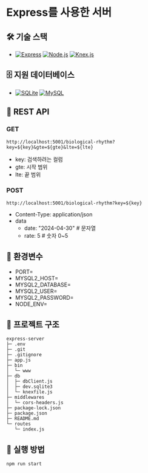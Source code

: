# Express를 사용한 서버

## 🛠️ 기술 스택

-   [![Express](https://img.shields.io/badge/Express-%23000000?style=flat-square&logo=express)](https://expressjs.com/ko/) [![Node.js](https://img.shields.io/badge/Node.js-%235FA04E?style=flat-square&logo=nodedotjs&logoColor=white)](https://nodejs.org) [![Knex.js](https://img.shields.io/badge/Knex.js-%23D26B38?style=flat-square&logo=knexdotjs&logoColor=white)](https://knexjs.org)

## 🗄️ 지원 데이터베이스

-   [![SQLite](https://img.shields.io/badge/SQLite-%23003B57?style=flat-square&logo=sqlite)](https://www.sqlite.org/) [![MySQL](https://img.shields.io/badge/MySQL-%234479A1?style=flat-square&logo=mysql&logoColor=white)](https://www.mysql.com/)

## 🔀 REST API

### GET

`http://localhost:5001/biological-rhythm?key=${key}&gte=${gte}&lte=${lte}`

-   key: 검색하려는 컬럼
-   gte: 시작 범위
-   lte: 끝 범위

### POST

`http://localhost:5001/biological-rhythm?key=${key}`

-   Content-Type: application/json
-   data
    -   date: "2024-04-30" # 문자열
    -   rate: 5 # 숫자 0~5

## 🔧 환경변수

-   PORT=
-   MYSQL2_HOST=
-   MYSQL2_DATABASE=
-   MYSQL2_USER=
-   MYSQL2_PASSWORD=
-   NODE_ENV=

## 📂 프로젝트 구조

```
express-server
├─ .env
├─ .git
├─ .gitignore
├─ app.js
├─ bin
│  └─ www
├─ db
│  ├─ dbClient.js
│  ├─ dev.sqlite3
│  └─ knexfile.js
├─ middlewares
│  └─ cors-headers.js
├─ package-lock.json
├─ package.json
├─ README.md
└─ routes
   └─ index.js

```

## 🚀 실행 방법

`npm run start`
